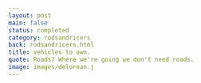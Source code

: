 ```yaml
---
layout: post
main: false
status: completed
category: rodsandricers
back: rodsandricers.html
title: vehicles to own.
quote: Roads? Where we're going we don't need roads.
image: images/delorean.j
---
```

